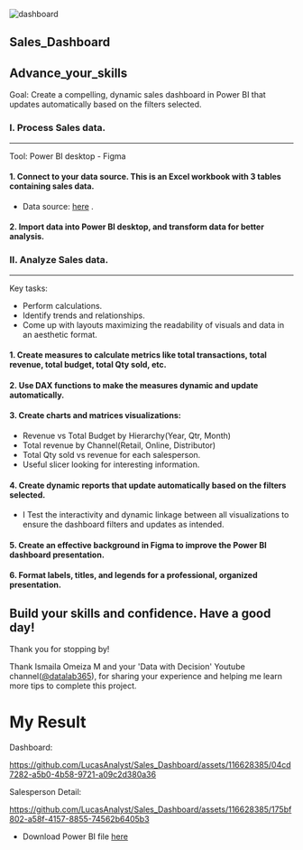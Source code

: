 
![dashboard](https://github.com/LucasAnalyst/Sales_Dashboard/assets/116628385/692f05c9-698e-46bb-8765-3a425d051892)


Sales_Dashboard
---
## Advance_your_skills
Goal: Create a compelling, dynamic sales dashboard in Power BI that updates automatically based on the filters selected.

### I. Process Sales data. 
---
Tool: Power BI desktop - Figma
#### 1. Connect to your data source. This is an Excel workbook with 3 tables containing sales data.
  * Data source: [here](https://drive.google.com/file/d/1ymx7mvgk-vs8WGDzU20Bji1UOjwfKZVi/view?usp=sharing) .
#### 2. Import data into Power BI desktop, and transform data for better analysis.
### II. Analyze Sales data.
---
Key tasks:
 - Perform calculations.
 - Identify trends and relationships.
 - Come up with layouts maximizing the readability of visuals and data in an aesthetic format.

#### 1. Create measures to calculate metrics like total transactions, total revenue, total budget, total Qty sold, etc.

#### 2. Use DAX functions to make the measures dynamic and update automatically. 

#### 3. Create charts and matrices visualizations:
- Revenue vs Total Budget by Hierarchy(Year, Qtr, Month)
- Total revenue by Channel(Retail, Online, Distributor)
- Total Qty sold vs revenue for each salesperson.
- Useful slicer looking for interesting information.
#### 4. Create dynamic reports that update automatically based on the filters selected.

- I Test the interactivity and dynamic linkage between all visualizations to ensure the dashboard filters and updates as intended.

#### 5. Create an effective background in Figma to improve the Power BI dashboard presentation.

#### 6. Format labels, titles, and legends for a professional, organized presentation.

## Build your skills and confidence. Have a good day!
Thank you for stopping by! 

Thank Ismaila Omeiza M and your 'Data with Decision' Youtube channel([@datalab365](https://www.youtube.com/@datalab365/about)), for sharing your experience and helping me learn more tips to complete this project.

# My Result
Dashboard:


https://github.com/LucasAnalyst/Sales_Dashboard/assets/116628385/04cd7282-a5b0-4b58-9721-a09c2d380a36

Salesperson Detail: 


https://github.com/LucasAnalyst/Sales_Dashboard/assets/116628385/175bf802-a58f-4157-8855-74562b6405b3



* Download Power BI file [here](Sales_Dashboard.pbix)
